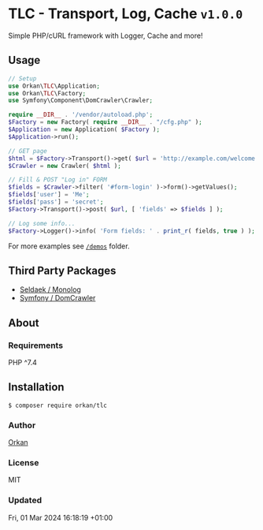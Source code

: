 # TLC - Transport, Log, Cache `v1.0.0`
Simple PHP/cURL framework with Logger, Cache and more!

## Usage
```php
// Setup
use Orkan\TLC\Application;
use Orkan\TLC\Factory;
use Symfony\Component\DomCrawler\Crawler;

require __DIR__ . '/vendor/autoload.php';
$Factory = new Factory( require __DIR__ . "/cfg.php" );
$Application = new Application( $Factory );
$Application->run();

// GET page
$html = $Factory->Transport()->get( $url = 'http://example.com/welcome.php' );
$Crawler = new Crawler( $html );

// Fill & POST "Log in" FORM
$fields = $Crawler->filter( '#form-login' )->form()->getValues();
$fields['user'] = 'Me';
$fields['pass'] = 'secret';
$Factory->Transport()->post( $url, [ 'fields' => $fields ] );

// Log some info...
$Factory->Logger()->info( 'Form fields: ' . print_r( fields, true ) );
```

For more examples see [`/demos`](/demos) folder.

## Third Party Packages
* [Seldaek / Monolog](https://github.com/Seldaek/monolog)
* [Symfony / DomCrawler](https://symfony.com/doc/current/components/dom_crawler.html)

## About
### Requirements
PHP  ^7.4

## Installation
`$ composer require orkan/tlc`

### Author
[Orkan](https://github.com/orkan)

### License
MIT

### Updated
Fri, 01 Mar 2024 16:18:19 +01:00
